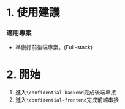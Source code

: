 # 1. 使用建議

### 適用專案  
- 準備好前後端專案。(Full-stack)
# 2. 開始

1. 進入`\confidential-backend`完成後端串接
2. 進入`\confidential-frontend`完成前端串接